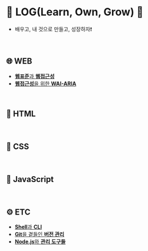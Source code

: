 # 🌱 LOG(Learn, Own, Grow) 🌱

- 배우고, 내 것으로 만들고, 성장하자❗

<br />

## 🌐 WEB

- [**웹표준**과 **웹접근성**](./WEB/Std-A11y.md)
- [**웹접근성**을 위한 **WAI-ARIA**](./WEB/WAI-ARIA.md)

<br />

## 📄 HTML

<br />

## 🎨 CSS

<br />

## 🔧 JavaScript

<br />

## ⚙️ ETC

- [**Shell**과 **CLI**](./ETC/CLI.md)
- [**Git**을 곁들인 **버전 관리**](./ETC/Git.md)
- [**Node.js**와 **관리 도구들**](./ETC/Node.md)
